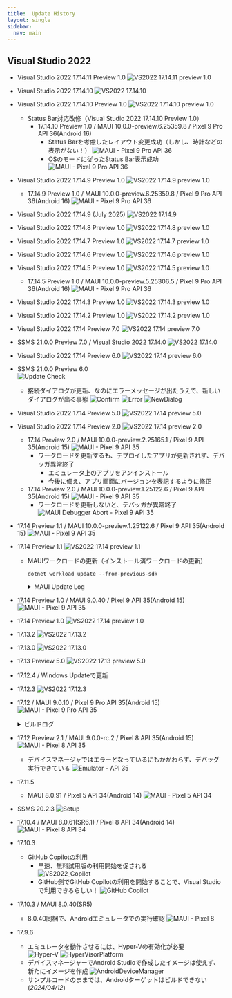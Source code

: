 ```yaml
---
title:  Update History
layout: single
sidebar:
  nav: main
---
```

##  Visual Studio 2022
  - Visual Studio 2022 17.14.11 Preview 1.0
    ![VS2022 17.14.11 preview 1.0](/images/VisualStudio/20250807_Update_VS2022_17.14.11_Preview1.0.png)
  - Visual Studio 2022 17.14.10
    ![VS2022 17.14.10](/images/VisualStudio/20250802_Update_VS2022_17.14.10.png)
  - Visual Studio 2022 17.14.10 Preview 1.0
    ![VS2022 17.14.10 preview 1.0](/images/VisualStudio/20250802_Update_VS2022_17.14.10_Preview1.0.png)
    - Status Bar対応改修（Visual Studio 2022 17.14.10 Preview 1.0）
      - 17.14.10 Preview 1.0 / MAUI 10.0.0-preview.6.25359.8 / Pixel 9 Pro API 36(Android 16)
        - Status Barを考慮したレイアウト変更成功（しかし、時計などの表示がない！）
          ![MAUI - Pixel 9 Pro API 36](/images/VisualStudio/20250802_VS2022_17.14.10_Preview1.0_MAUI10.0.0preview6_Android16.png)
        - OSのモードに従ったStatus Bar表示成功
          ![MAUI - Pixel 9 Pro API 36](/images/VisualStudio/20250802_VS2022_17.14.10_Preview1.0_MAUI10.0.0preview6_Android16_2.png)
  - Visual Studio 2022 17.14.9 Preview 1.0
    ![VS2022 17.14.9 preview 1.0](/images/VisualStudio/20250727_Update_VS2022_17.14.9_Preview1.0.png)
    - 17.14.9 Preview 1.0 / MAUI 10.0.0-preview.6.25359.8 / Pixel 9 Pro API 36(Android 16)
      ![MAUI - Pixel 9 Pro API 36](/images/VisualStudio/20250727_VS2022_17.14.9_Preview1.0_MAUI10.0.0preview6_Android16.png)
  - Visual Studio 2022 17.14.9 (July 2025)
    ![VS2022 17.14.9](/images/VisualStudio/20250716_Update_VS2022_17.14.9.png)
  - Visual Studio 2022 17.14.8 Preview 1.0
    ![VS2022 17.14.8 preview 1.0](/images/VisualStudio/20250712_Update_VS2022_17.14.8_Preview1.0.png)
  - Visual Studio 2022 17.14.7 Preview 1.0
    ![VS2022 17.14.7 preview 1.0](/images/VisualStudio/20250624_Update_VS2022_17.14.7_Preview1.0.png)
  - Visual Studio 2022 17.14.6 Preview 1.0
    ![VS2022 17.14.6 preview 1.0](/images/VisualStudio/20250621_Update_VS2022_17.14.6_Preview1.0.png)
  - Visual Studio 2022 17.14.5 Preview 1.0
    ![VS2022 17.14.5 preview 1.0](/images/VisualStudio/20250611_Update_VS2022_17.14.5_Preview1.0.png)
    - 17.14.5 Preview 1.0 / MAUI 10.0.0-preview.5.25306.5 / Pixel 9 Pro API 36(Android 16)
      ![MAUI - Pixel 9 Pro API 36](/images/VisualStudio/20250612_VS2022_17.14.5_Preview1.0_MAUI10.0.0preview5_Android16.png)
  - Visual Studio 2022 17.14.3 Preview 1.0
    ![VS2022 17.14.3 preview 1.0](/images/VisualStudio/20250529_Update_VS2022_17.14.3_Preview1.0.png)
  - Visual Studio 2022 17.14.2 Preview 1.0
    ![VS2022 17.14.2 preview 1.0](/images/VisualStudio/20250525_Update_VS2022_17.14.2_Preview1.0.png)
  - Visual Studio 2022 17.14 Preview 7.0
    ![VS2022 17.14 preview 7.0](/images/VisualStudio/20250517_Update_VS2022_17.14_Preview7.0.png)
  - SSMS 21.0.0 Preview 7.0 / Visual Studio 2022 17.14.0
    ![VS2022 17.14.0](/images/VisualStudio/20250514_Update_VS2022_17.14_SSMS21.0.0_Preview7.0.png)
  - Visual Studio 2022 17.14 Preview 6.0
    ![VS2022 17.14 preview 6.0](/images/VisualStudio/20250510_Update_VS2022_17.14_Preview6.0.png)
  - SSMS 21.0.0 Preview 6.0 <BR />
    ![Update Check](/images/Database/20250423_SSMS21.0.0_Preview6.0.png)
    - 接続ダイアログが更新、なのにエラーメッセージが出たうえで、新しいダイアログが出る事態
      ![Confirm](/images/Database/20250427_SSMS21.0.0_Preview6.0_Confirm.png)
      ![Error](/images/Database/20250427_SSMS21.0.0_Preview6.0_Error.png)
      ![NewDialog](/images/Database/20250427_SSMS21.0.0_Preview6.0_New_ConnectionDialog.png)
  - Visual Studio 2022 17.14 Preview 5.0
    ![VS2022 17.14 preview 5.0](/images/VisualStudio/20250501_Update_VS2022_17.14_Preview5.0.png)
  - Visual Studio 2022 17.14 Preview 2.0
    ![VS2022 17.14 preview 2.0](/images/VisualStudio/20250313_Update_VS2022_17.14_Preview2.0.png)
    - 17.14 Preview 2.0 / MAUI 10.0.0-preview.2.25165.1 / Pixel 9 API 35(Android 15)
      ![MAUI - Pixel 9 API 35](/images/VisualStudio/20250324_VS2022_17.14_Preview2.0_MAUI10.0.0preview2_Android15.png)
      - ワークロードを更新するも、デプロイしたアプリが更新されず、デバッガ異常終了
        - エミュレータ上のアプリをアンインストール
        - 今後に備え、アプリ画面にバージョンを表記するように修正
    - 17.14 Preview 2.0 / MAUI 10.0.0-preview.1.25122.6 / Pixel 9 API 35(Android 15)
      ![MAUI - Pixel 9 API 35](/images/VisualStudio/20250313_VS2022_17.14_Preview2.0_MAUI10.0.0preview1_Android15.png)
      - ワークロードを更新しないと、デバッガが異常終了
        ![MAUI Debugger Abort - Pixel 9 API 35](/images/VisualStudio/20250313_VS2022_17.14_Preview2.0_MAUI10.0.0preview1_Android15_NG.png)
  - 17.14 Preview 1.1 / MAUI 10.0.0-preview.1.25122.6 / Pixel 9 API 35(Android 15)
    ![MAUI - Pixel 9 API 35](/images/VisualStudio/20250227_VS2022_17.14_Preview1.1_MAUI10.0.0preview1_Android15.png)
  - 17.14 Preview 1.1
    ![VS2022 17.14 preview 1.1](/images/VisualStudio/20250227_Update_VS2022_17.14_Preview1.1.png)
    - MAUIワークロードの更新（インストール済ワークロードの更新）
      ```
      dotnet workload update --from-previous-sdk
      ```
      <details>
      <summary>
      MAUI Update Log
      </summary>

      ```

      .NET 10.0 へようこそ!
      ---------------------
      SDK バージョン: 10.0.100-preview.1.25120.13

      テレメトリ
      ---------
      .NET ツールは、エクスペリエンスの向上のために利用状況データを収集します。データは Microsoft によって収集され、コミュニティと共有されます。テレメトリをオプトアウトするには、好みのシェルを使用して、DOTNET_CLI_TELEMETRY_OPTOUT 環境変数を '1' または 'true' に設定できます。

      .NET CLI ツールのテレメトリの詳細をご覧ください: https://aka.ms/dotnet-cli-telemetry

      ----------------
      ASP.NET Core HTTPS 開発証明書をインストールしました。
      証明書を信頼するには、'dotnet dev-certs https --trust' を実行します
      HTTPS の詳細情報: https://aka.ms/dotnet-https

      ----------------
      最初のアプリを作成するには、https://aka.ms/dotnet-hello-world を参照してください
      最新情報については、https://aka.ms/dotnet-whats-new を参照してください
      ドキュメントを探すには、https://aka.ms/dotnet-docs を参照してください
      GitHub で問題の報告とソースの検索を行うには、https://github.com/dotnet/core を参照してください
      'dotnet --help' を使用して使用可能なコマンドを確認するか、https://aka.ms/dotnet-cli にアクセスしてください
      --------------------------------------------------------------------------------------

      広告マニフェスト microsoft.net.workload.emscripten.net7 を更新しました。
      広告マニフェスト microsoft.net.sdk.maui を更新しました。
      広告マニフェスト microsoft.net.workload.emscripten.net6 を更新しました。
      広告マニフェスト microsoft.net.sdk.android を更新しました。
      広告マニフェスト microsoft.net.workload.emscripten.current を更新しました。
      広告マニフェスト microsoft.net.workload.mono.toolchain.current を更新しました。
      広告マニフェスト microsoft.net.workload.emscripten.net9 を更新しました。
      広告マニフェスト microsoft.net.sdk.macos を更新しました。
      広告マニフェスト microsoft.net.workload.mono.toolchain.net7 を更新しました。
      広告マニフェスト microsoft.net.sdk.maccatalyst を更新しました。
      広告マニフェスト microsoft.net.workload.mono.toolchain.net9 を更新しました。
      広告マニフェスト microsoft.net.workload.mono.toolchain.net6 を更新しました。
      広告マニフェスト microsoft.net.sdk.ios を更新しました。
      広告マニフェスト microsoft.net.sdk.tvos を更新しました。
      広告マニフェスト microsoft.net.workload.emscripten.net8 を更新しました。
      広告マニフェスト microsoft.net.sdk.aspire を更新しました。
      広告マニフェスト microsoft.net.workload.mono.toolchain.net8 を更新しました。
      Downloading microsoft.net.sdk.android.manifest-10.0.100-preview.1.msi.x64 (35.99.0-preview.1.140)
      microsoft.net.sdk.android.manifest-10.0.100-preview.1.msi.x64 をインストールしています ..... Done
      Downloading microsoft.net.sdk.ios.manifest-10.0.100-preview.1.msi.x64 (18.2.10322-net10-p1)
      microsoft.net.sdk.ios.manifest-10.0.100-preview.1.msi.x64 をインストールしています .... Done
      Downloading microsoft.net.sdk.maccatalyst.manifest-10.0.100-preview.1.msi.x64 (18.2.10322-net10-p1)
      microsoft.net.sdk.maccatalyst.manifest-10.0.100-preview.1.msi.x64 をインストールしています ..... Done
      Downloading microsoft.net.sdk.macos.manifest-10.0.100-preview.1.msi.x64 (15.2.10322-net10-p1)
      microsoft.net.sdk.macos.manifest-10.0.100-preview.1.msi.x64 をインストールしています ..... Done
      Downloading microsoft.net.sdk.maui.manifest-10.0.100-preview.1.msi.x64 (10.0.0-preview.1.25122.6)
      microsoft.net.sdk.maui.manifest-10.0.100-preview.1.msi.x64 をインストールしています ..... Done
      Downloading microsoft.net.sdk.tvos.manifest-10.0.100-preview.1.msi.x64 (18.2.10322-net10-p1)
      microsoft.net.sdk.tvos.manifest-10.0.100-preview.1.msi.x64 をインストールしています ..... Done
      Downloading Microsoft.Android.Sdk.Windows.Msi.x64 (35.99.0-preview.1.140)
      Microsoft.Android.Sdk.Windows.Msi.x64 をインストールしています ................ Done
      Downloading Microsoft.Android.Ref.35.Msi.x64 (35.99.0-preview.1.140)
      Microsoft.Android.Ref.35.Msi.x64 をインストールしています ...... Done
      Downloading Microsoft.Android.Runtime.Mono.35.android-arm.Msi.x64 (35.99.0-preview.1.140)
      Microsoft.Android.Runtime.Mono.35.android-arm.Msi.x64 をインストールしています ....... Done
      Downloading Microsoft.Android.Runtime.Mono.35.android-arm64.Msi.x64 (35.99.0-preview.1.140)
      Microsoft.Android.Runtime.Mono.35.android-arm64.Msi.x64 をインストールしています ....... Done
      Downloading Microsoft.Android.Runtime.Mono.35.android-x86.Msi.x64 (35.99.0-preview.1.140)
      Microsoft.Android.Runtime.Mono.35.android-x86.Msi.x64 をインストールしています ....... Done
      Downloading Microsoft.Android.Runtime.Mono.35.android-x64.Msi.x64 (35.99.0-preview.1.140)
      Microsoft.Android.Runtime.Mono.35.android-x64.Msi.x64 をインストールしています ...... Done
      Downloading Microsoft.Android.Templates.Msi.x64 (35.99.0-preview.1.140)
      Microsoft.Android.Templates.Msi.x64 をインストールしています ..... Done
      Downloading Microsoft.NETCore.App.Runtime.Mono.android-arm.Msi.x64 (9.0.0)
      Microsoft.NETCore.App.Runtime.Mono.android-arm.Msi.x64 をインストールしています ........ Done
      Downloading Microsoft.NETCore.App.Runtime.Mono.android-arm64.Msi.x64 (9.0.0)
      Microsoft.NETCore.App.Runtime.Mono.android-arm64.Msi.x64 をインストールしています ......... Done
      Downloading Microsoft.NETCore.App.Runtime.Mono.android-x64.Msi.x64 (9.0.0)
      Microsoft.NETCore.App.Runtime.Mono.android-x64.Msi.x64 をインストールしています ........ Done
      Downloading Microsoft.NETCore.App.Runtime.Mono.android-x86.Msi.x64 (9.0.0)
      Microsoft.NETCore.App.Runtime.Mono.android-x86.Msi.x64 をインストールしています ........ Done
      Downloading Microsoft.NET.Runtime.MonoAOTCompiler.Task.Msi.x64 (9.0.0)
      Microsoft.NET.Runtime.MonoAOTCompiler.Task.Msi.x64 をインストールしています ..... Done
      Downloading Microsoft.NET.Runtime.MonoTargets.Sdk.Msi.x64 (9.0.0)
      Microsoft.NET.Runtime.MonoTargets.Sdk.Msi.x64 をインストールしています ..... Done
      Downloading Microsoft.NETCore.App.Runtime.AOT.win-x64.Cross.android-x86.Msi.x64 (9.0.0)
      Microsoft.NETCore.App.Runtime.AOT.win-x64.Cross.android-x86.Msi.x64 をインストールしています ........ Done
      Downloading Microsoft.NETCore.App.Runtime.AOT.win-x64.Cross.android-x64.Msi.x64 (9.0.0)
      Microsoft.NETCore.App.Runtime.AOT.win-x64.Cross.android-x64.Msi.x64 をインストールしています ....... Done
      Downloading Microsoft.NETCore.App.Runtime.AOT.win-x64.Cross.android-arm.Msi.x64 (9.0.0)
      Microsoft.NETCore.App.Runtime.AOT.win-x64.Cross.android-arm.Msi.x64 をインストールしています ....... Done
      Downloading Microsoft.NETCore.App.Runtime.AOT.win-x64.Cross.android-arm64.Msi.x64 (9.0.0)
      Microsoft.NETCore.App.Runtime.AOT.win-x64.Cross.android-arm64.Msi.x64 をインストールしています ....... Done
      Downloading Microsoft.NETCore.App.Runtime.Mono.android-arm.Msi.x64 (10.0.0-preview.1.25080.5)
      Microsoft.NETCore.App.Runtime.Mono.android-arm.Msi.x64 をインストールしています ......... Done
      Downloading Microsoft.NETCore.App.Runtime.Mono.android-arm64.Msi.x64 (10.0.0-preview.1.25080.5)
      Microsoft.NETCore.App.Runtime.Mono.android-arm64.Msi.x64 をインストールしています ......... Done
      Downloading Microsoft.NETCore.App.Runtime.Mono.android-x64.Msi.x64 (10.0.0-preview.1.25080.5)
      Microsoft.NETCore.App.Runtime.Mono.android-x64.Msi.x64 をインストールしています ......... Done
      Downloading Microsoft.NETCore.App.Runtime.Mono.android-x86.Msi.x64 (10.0.0-preview.1.25080.5)
      Microsoft.NETCore.App.Runtime.Mono.android-x86.Msi.x64 をインストールしています ........ Done
      Downloading Microsoft.NET.Runtime.MonoAOTCompiler.Task.Msi.x64 (10.0.0-preview.1.25080.5)
      Microsoft.NET.Runtime.MonoAOTCompiler.Task.Msi.x64 をインストールしています ..... Done
      Downloading Microsoft.NET.Runtime.MonoTargets.Sdk.Msi.x64 (10.0.0-preview.1.25080.5)
      Microsoft.NET.Runtime.MonoTargets.Sdk.Msi.x64 をインストールしています ..... Done
      Downloading Microsoft.NETCore.App.Runtime.AOT.win-x64.Cross.android-x86.Msi.x64 (10.0.0-preview.1.25080.5)
      Microsoft.NETCore.App.Runtime.AOT.win-x64.Cross.android-x86.Msi.x64 をインストールしています ....... Done
      Downloading Microsoft.NETCore.App.Runtime.AOT.win-x64.Cross.android-x64.Msi.x64 (10.0.0-preview.1.25080.5)
      Microsoft.NETCore.App.Runtime.AOT.win-x64.Cross.android-x64.Msi.x64 をインストールしています ....... Done
      Downloading Microsoft.NETCore.App.Runtime.AOT.win-x64.Cross.android-arm.Msi.x64 (10.0.0-preview.1.25080.5)
      Microsoft.NETCore.App.Runtime.AOT.win-x64.Cross.android-arm.Msi.x64 をインストールしています ....... Done
      Downloading Microsoft.NETCore.App.Runtime.AOT.win-x64.Cross.android-arm64.Msi.x64 (10.0.0-preview.1.25080.5)
      Microsoft.NETCore.App.Runtime.AOT.win-x64.Cross.android-arm64.Msi.x64 をインストールしています ....... Done
      Downloading Microsoft.iOS.Sdk.net10.0_18.2.Msi.x64 (18.2.10322-net10-p1)
      Microsoft.iOS.Sdk.net10.0_18.2.Msi.x64 をインストールしています ......... Done
      Downloading Microsoft.iOS.Sdk.net8.0_18.0.Msi.x64 (18.0.8314)
      Microsoft.iOS.Sdk.net8.0_18.0.Msi.x64 をインストールしています ........ Done
      Downloading Microsoft.iOS.Windows.Sdk.net10.0_18.2.Msi.x64 (18.2.10322-net10-p1)
      Microsoft.iOS.Windows.Sdk.net10.0_18.2.Msi.x64 をインストールしています ........ Done
      Downloading Microsoft.iOS.Windows.Sdk.net8.0_18.0.Msi.x64 (18.0.8314)
      Microsoft.iOS.Windows.Sdk.net8.0_18.0.Msi.x64 をインストールしています ......... Done
      Downloading Microsoft.iOS.Ref.net10.0_18.2.Msi.x64 (18.2.10322-net10-p1)
      Microsoft.iOS.Ref.net10.0_18.2.Msi.x64 をインストールしています ..... Done
      Downloading Microsoft.iOS.Runtime.ios-arm64.net10.0_18.2.Msi.x64 (18.2.10322-net10-p1)
      Microsoft.iOS.Runtime.ios-arm64.net10.0_18.2.Msi.x64 をインストールしています ....... Done
      Downloading Microsoft.iOS.Runtime.iossimulator-x64.net10.0_18.2.Msi.x64 (18.2.10322-net10-p1)
      Microsoft.iOS.Runtime.iossimulator-x64.net10.0_18.2.Msi.x64 をインストールしています ....... Done
      Downloading Microsoft.iOS.Runtime.iossimulator-arm64.net10.0_18.2.Msi.x64 (18.2.10322-net10-p1)
      Microsoft.iOS.Runtime.iossimulator-arm64.net10.0_18.2.Msi.x64 をインストールしています ....... Done
      Downloading Microsoft.iOS.Templates.Msi.x64 (18.2.10322-net10-p1)
      Microsoft.iOS.Templates.Msi.x64 をインストールしています ..... Done
      Downloading Microsoft.NETCore.App.Runtime.Mono.ios-arm64.Msi.x64 (10.0.0-preview.1.25080.5)
      Microsoft.NETCore.App.Runtime.Mono.ios-arm64.Msi.x64 をインストールしています ......... Done
      Downloading Microsoft.NETCore.App.Runtime.Mono.iossimulator-arm64.Msi.x64 (10.0.0-preview.1.25080.5)
      Microsoft.NETCore.App.Runtime.Mono.iossimulator-arm64.Msi.x64 をインストールしています ......... Done
      Downloading Microsoft.NETCore.App.Runtime.Mono.iossimulator-x64.Msi.x64 (10.0.0-preview.1.25080.5)
      Microsoft.NETCore.App.Runtime.Mono.iossimulator-x64.Msi.x64 をインストールしています ......... Done
      Downloading Microsoft.NETCore.App.Runtime.Mono.ios-arm64.Msi.x64 (8.0.8)
      Microsoft.NETCore.App.Runtime.Mono.ios-arm64.Msi.x64 をインストールしています .......... Done
      Downloading Microsoft.NETCore.App.Runtime.Mono.iossimulator-arm64.Msi.x64 (8.0.8)
      Microsoft.NETCore.App.Runtime.Mono.iossimulator-arm64.Msi.x64 をインストールしています ........... Done
      Downloading Microsoft.NETCore.App.Runtime.Mono.iossimulator-x64.Msi.x64 (8.0.8)
      Microsoft.NETCore.App.Runtime.Mono.iossimulator-x64.Msi.x64 をインストールしています ......... Done
      Downloading Microsoft.NET.Runtime.MonoAOTCompiler.Task.Msi.x64 (8.0.8)
      Microsoft.NET.Runtime.MonoAOTCompiler.Task.Msi.x64 をインストールしています ..... Done
      Downloading Microsoft.NET.Runtime.MonoTargets.Sdk.Msi.x64 (8.0.8)
      Microsoft.NET.Runtime.MonoTargets.Sdk.Msi.x64 をインストールしています ..... Done
      Downloading Microsoft.MacCatalyst.Sdk.net10.0_18.2.Msi.x64 (18.2.10322-net10-p1)
      Microsoft.MacCatalyst.Sdk.net10.0_18.2.Msi.x64 をインストールしています ...... Done
      Downloading Microsoft.MacCatalyst.Sdk.net8.0_18.0.Msi.x64 (18.0.8314)
      Microsoft.MacCatalyst.Sdk.net8.0_18.0.Msi.x64 をインストールしています ...... Done
      Downloading Microsoft.MacCatalyst.Ref.net10.0_18.2.Msi.x64 (18.2.10322-net10-p1)
      Microsoft.MacCatalyst.Ref.net10.0_18.2.Msi.x64 をインストールしています ..... Done
      Downloading Microsoft.MacCatalyst.Runtime.maccatalyst-x64.net10.0_18.2.Msi.x64 (18.2.10322-net10-p1)
      Microsoft.MacCatalyst.Runtime.maccatalyst-x64.net10.0_18.2.Msi.x64 をインストールしています ...... Done
      Downloading Microsoft.MacCatalyst.Runtime.maccatalyst-arm64.net10.0_18.2.Msi.x64 (18.2.10322-net10-p1)
      Microsoft.MacCatalyst.Runtime.maccatalyst-arm64.net10.0_18.2.Msi.x64 をインストールしています ....... Done
      Downloading Microsoft.MacCatalyst.Templates.Msi.x64 (18.2.10322-net10-p1)
      Microsoft.MacCatalyst.Templates.Msi.x64 をインストールしています .... Done
      Downloading Microsoft.NETCore.App.Runtime.Mono.maccatalyst-arm64.Msi.x64 (10.0.0-preview.1.25080.5)
      Microsoft.NETCore.App.Runtime.Mono.maccatalyst-arm64.Msi.x64 をインストールしています ......... Done
      Downloading Microsoft.NETCore.App.Runtime.Mono.maccatalyst-x64.Msi.x64 (10.0.0-preview.1.25080.5)
      Microsoft.NETCore.App.Runtime.Mono.maccatalyst-x64.Msi.x64 をインストールしています ......... Done
      Downloading Microsoft.NETCore.App.Runtime.Mono.maccatalyst-arm64.Msi.x64 (8.0.8)
      Microsoft.NETCore.App.Runtime.Mono.maccatalyst-arm64.Msi.x64 をインストールしています ......... Done
      Downloading Microsoft.NETCore.App.Runtime.Mono.maccatalyst-x64.Msi.x64 (8.0.8)
      Microsoft.NETCore.App.Runtime.Mono.maccatalyst-x64.Msi.x64 をインストールしています .......... Done
      Downloading Microsoft.Maui.Graphics.Win2D.WinUI.Desktop.Msi.x64 (10.0.0-preview.1.25122.6)
      Microsoft.Maui.Graphics.Win2D.WinUI.Desktop.Msi.x64 をインストールしています ..... Done
      Downloading Microsoft.AspNetCore.Components.WebView.Maui.Msi.x64 (10.0.0-preview.1.25122.6)
      Microsoft.AspNetCore.Components.WebView.Maui.Msi.x64 をインストールしています ..... Done
      Downloading Microsoft.Maui.Sdk.Msi.x64 (10.0.0-preview.1.25122.6)
      Microsoft.Maui.Sdk.Msi.x64 をインストールしています ..... Done
      Downloading Microsoft.Maui.Sdk.Msi.x64 (9.0.0)
      Microsoft.Maui.Sdk.Msi.x64 をインストールしています ..... Done
      Downloading Microsoft.Maui.Graphics.Msi.x64 (10.0.0-preview.1.25122.6)
      Microsoft.Maui.Graphics.Msi.x64 をインストールしています ..... Done
      Downloading Microsoft.Maui.Resizetizer.Msi.x64 (10.0.0-preview.1.25122.6)
      Microsoft.Maui.Resizetizer.Msi.x64 をインストールしています ...... Done
      Downloading Microsoft.Maui.Templates.net10.Msi.x64 (10.0.0-preview.1.25122.6)
      Microsoft.Maui.Templates.net10.Msi.x64 をインストールしています ..... Done
      Downloading Microsoft.Maui.Templates.net9.Msi.x64 (9.0.0)
      Microsoft.Maui.Templates.net9.Msi.x64 をインストールしています ..... Done
      Downloading Microsoft.Maui.Core.Msi.x64 (10.0.0-preview.1.25122.6)
      Microsoft.Maui.Core.Msi.x64 をインストールしています ..... Done
      Downloading Microsoft.Maui.Controls.Msi.x64 (10.0.0-preview.1.25122.6)
      Microsoft.Maui.Controls.Msi.x64 をインストールしています ..... Done
      Downloading Microsoft.Maui.Controls.Build.Tasks.Msi.x64 (10.0.0-preview.1.25122.6)
      Microsoft.Maui.Controls.Build.Tasks.Msi.x64 をインストールしています ..... Done
      Downloading Microsoft.Maui.Controls.Core.Msi.x64 (10.0.0-preview.1.25122.6)
      Microsoft.Maui.Controls.Core.Msi.x64 をインストールしています ..... Done
      Downloading Microsoft.Maui.Controls.Xaml.Msi.x64 (10.0.0-preview.1.25122.6)
      Microsoft.Maui.Controls.Xaml.Msi.x64 をインストールしています ..... Done
      Downloading Microsoft.Maui.Controls.Compatibility.Msi.x64 (10.0.0-preview.1.25122.6)
      Microsoft.Maui.Controls.Compatibility.Msi.x64 をインストールしています ..... Done
      Downloading Microsoft.Maui.Essentials.Msi.x64 (10.0.0-preview.1.25122.6)
      Microsoft.Maui.Essentials.Msi.x64 をインストールしています ..... Done
      Microsoft.NET.Sdk.iOS.Manifest-9.0.100.Msi.x64 を削除しています ..... Done
      Microsoft.NET.Sdk.MacCatalyst.Manifest-9.0.100.Msi.x64 を削除しています ..... Done
      Microsoft.NET.Sdk.macOS.Manifest-9.0.100.Msi.x64 を削除しています ..... Done
      Microsoft.NET.Sdk.tvOS.Manifest-9.0.100.Msi.x64 を削除しています ..... Done
      Microsoft.Android.Ref.35.Msi.x64 を削除しています ..... Done
      Microsoft.Android.Ref.35.Msi.x64 を削除しています ..... Done
      Microsoft.Android.Runtime.35.android-arm.Msi.x64 を削除しています ..... Done
      Microsoft.Android.Runtime.35.android-arm64.Msi.x64 を削除しています ..... Done
      Microsoft.Android.Runtime.35.android-x64.Msi.x64 を削除しています ..... Done
      Microsoft.Android.Runtime.35.android-x86.Msi.x64 を削除しています ..... Done
      Microsoft.Android.Runtime.Mono.35.android-arm.Msi.x64 を削除しています ..... Done
      Microsoft.Android.Runtime.Mono.35.android-arm64.Msi.x64 を削除しています ..... Done
      Microsoft.Android.Runtime.Mono.35.android-x64.Msi.x64 を削除しています ..... Done
      Microsoft.Android.Runtime.Mono.35.android-x86.Msi.x64 を削除しています ..... Done
      Microsoft.Android.Sdk.Windows.Msi.x64 を削除しています ......... Done
      Microsoft.Android.Sdk.Windows.Msi.x64 を削除しています .......... Done
      Microsoft.Android.Sdk.Windows.Msi.x64 を削除しています ........ Done
      Microsoft.Android.Templates.Msi.x64 を削除しています ..... Done
      Microsoft.Android.Templates.Msi.x64 を削除しています ..... Done
      Microsoft.AspNetCore.Components.WebView.Maui.Msi.x64 を削除しています ..... Done
      Microsoft.iOS.Ref.net10.0_18.2.Msi.x64 を削除しています ..... Done
      Microsoft.iOS.Ref.net9.0_18.2.Msi.x64 を削除しています ..... Done
      Microsoft.iOS.Runtime.ios-arm64.net10.0_18.2.Msi.x64 を削除しています ..... Done
      Microsoft.iOS.Runtime.ios-arm64.net9.0_18.2.Msi.x64 を削除しています ..... Done
      Microsoft.iOS.Runtime.iossimulator-arm64.net10.0_18.2.Msi.x64 を削除しています ..... Done
      Microsoft.iOS.Runtime.iossimulator-arm64.net9.0_18.2.Msi.x64 を削除しています ..... Done
      Microsoft.iOS.Runtime.iossimulator-x64.net10.0_18.2.Msi.x64 を削除しています ..... Done
      Microsoft.iOS.Runtime.iossimulator-x64.net9.0_18.2.Msi.x64 を削除しています ..... Done
      Microsoft.iOS.Sdk.net10.0_18.2.Msi.x64 を削除しています ....... Done
      Microsoft.iOS.Sdk.net8.0_18.0.Msi.x64 を削除しています ....... Done
      Microsoft.iOS.Sdk.net9.0_18.2.Msi.x64 を削除しています ........ Done
      Microsoft.iOS.Templates.Msi.x64 を削除しています ..... Done
      Microsoft.iOS.Templates.Msi.x64 を削除しています ..... Done
      Microsoft.iOS.Windows.Sdk.net10.0_18.2.Msi.x64 を削除しています ...... Done
      Microsoft.iOS.Windows.Sdk.net8.0_18.0.Msi.x64 を削除しています ....... Done
      Microsoft.iOS.Windows.Sdk.net9.0_18.2.Msi.x64 を削除しています ....... Done
      Microsoft.MacCatalyst.Ref.net10.0_18.2.Msi.x64 を削除しています ..... Done
      Microsoft.MacCatalyst.Ref.net9.0_18.2.Msi.x64 を削除しています ..... Done
      Microsoft.MacCatalyst.Runtime.maccatalyst-arm64.net10.0_18.2.Msi.x64 を削除しています ..... Done
      Microsoft.MacCatalyst.Runtime.maccatalyst-arm64.net9.0_18.2.Msi.x64 を削除しています ..... Done
      Microsoft.MacCatalyst.Runtime.maccatalyst-x64.net10.0_18.2.Msi.x64 を削除しています ..... Done
      Microsoft.MacCatalyst.Runtime.maccatalyst-x64.net9.0_18.2.Msi.x64 を削除しています ..... Done
      Microsoft.MacCatalyst.Sdk.net10.0_18.2.Msi.x64 を削除しています ...... Done
      Microsoft.MacCatalyst.Sdk.net8.0_18.0.Msi.x64 を削除しています ..... Done
      Microsoft.MacCatalyst.Sdk.net9.0_18.2.Msi.x64 を削除しています ....... Done
      Microsoft.MacCatalyst.Templates.Msi.x64 を削除しています .... Done
      Microsoft.MacCatalyst.Templates.Msi.x64 を削除しています ..... Done
      Microsoft.Maui.Controls.Msi.x64 を削除しています .... Done
      Microsoft.Maui.Controls.Build.Tasks.Msi.x64 を削除しています ..... Done
      Microsoft.Maui.Controls.Compatibility.Msi.x64 を削除しています ..... Done
      Microsoft.Maui.Controls.Core.Msi.x64 を削除しています .... Done
      Microsoft.Maui.Controls.Xaml.Msi.x64 を削除しています .... Done
      Microsoft.Maui.Core.Msi.x64 を削除しています .... Done
      Microsoft.Maui.Essentials.Msi.x64 を削除しています .... Done
      Microsoft.Maui.Graphics.Msi.x64 を削除しています ..... Done
      Microsoft.Maui.Graphics.Win2D.WinUI.Desktop.Msi.x64 を削除しています .... Done
      Microsoft.Maui.Resizetizer.Msi.x64 を削除しています ..... Done
      Microsoft.Maui.Sdk.Msi.x64 を削除しています ..... Done
      Microsoft.Maui.Sdk.Msi.x64 を削除しています ..... Done
      Microsoft.Maui.Templates.net10.Msi.x64 を削除しています ..... Done
      Microsoft.Maui.Templates.net9.Msi.x64 を削除しています .... Done
      Microsoft.NET.Runtime.MonoAOTCompiler.Task.Msi.x64 を削除しています ..... Done
      Microsoft.NET.Runtime.MonoAOTCompiler.Task.Msi.x64 を削除しています ..... Done
      Microsoft.NET.Runtime.MonoAOTCompiler.Task.Msi.x64 を削除しています ..... Done
      Microsoft.NET.Runtime.MonoAOTCompiler.Task.Msi.x64 を削除しています ..... Done
      Microsoft.NET.Runtime.MonoAOTCompiler.Task.Msi.x64 を削除しています ..... Done
      Microsoft.NET.Runtime.MonoTargets.Sdk.Msi.x64 を削除しています ..... Done
      Microsoft.NET.Runtime.MonoTargets.Sdk.Msi.x64 を削除しています ..... Done
      Microsoft.NET.Runtime.MonoTargets.Sdk.Msi.x64 を削除しています ..... Done
      Microsoft.NET.Runtime.MonoTargets.Sdk.Msi.x64 を削除しています ..... Done
      Microsoft.NET.Runtime.MonoTargets.Sdk.Msi.x64 を削除しています ..... Done
      Microsoft.NETCore.App.Runtime.AOT.win-x64.Cross.android-arm.Msi.x64 を削除しています ..... Done
      Microsoft.NETCore.App.Runtime.AOT.win-x64.Cross.android-arm.Msi.x64 を削除しています ..... Done
      Microsoft.NETCore.App.Runtime.AOT.win-x64.Cross.android-arm.Msi.x64 を削除しています ..... Done
      Microsoft.NETCore.App.Runtime.AOT.win-x64.Cross.android-arm.Msi.x64 を削除しています ..... Done
      Microsoft.NETCore.App.Runtime.AOT.win-x64.Cross.android-arm64.Msi.x64 を削除しています ..... Done
      Microsoft.NETCore.App.Runtime.AOT.win-x64.Cross.android-arm64.Msi.x64 を削除しています ..... Done
      Microsoft.NETCore.App.Runtime.AOT.win-x64.Cross.android-arm64.Msi.x64 を削除しています ..... Done
      Microsoft.NETCore.App.Runtime.AOT.win-x64.Cross.android-arm64.Msi.x64 を削除しています ..... Done
      Microsoft.NETCore.App.Runtime.AOT.win-x64.Cross.android-x64.Msi.x64 を削除しています .... Done
      Microsoft.NETCore.App.Runtime.AOT.win-x64.Cross.android-x64.Msi.x64 を削除しています ..... Done
      Microsoft.NETCore.App.Runtime.AOT.win-x64.Cross.android-x64.Msi.x64 を削除しています ..... Done
      Microsoft.NETCore.App.Runtime.AOT.win-x64.Cross.android-x64.Msi.x64 を削除しています ..... Done
      Microsoft.NETCore.App.Runtime.AOT.win-x64.Cross.android-x86.Msi.x64 を削除しています .... Done
      Microsoft.NETCore.App.Runtime.AOT.win-x64.Cross.android-x86.Msi.x64 を削除しています ..... Done
      Microsoft.NETCore.App.Runtime.AOT.win-x64.Cross.android-x86.Msi.x64 を削除しています .... Done
      Microsoft.NETCore.App.Runtime.AOT.win-x64.Cross.android-x86.Msi.x64 を削除しています ..... Done
      Microsoft.NETCore.App.Runtime.Mono.android-arm.Msi.x64 を削除しています ......... Done
      Microsoft.NETCore.App.Runtime.Mono.android-arm.Msi.x64 を削除しています ......... Done
      Microsoft.NETCore.App.Runtime.Mono.android-arm.Msi.x64 を削除しています ........ Done
      Microsoft.NETCore.App.Runtime.Mono.android-arm.Msi.x64 を削除しています ........ Done
      Microsoft.NETCore.App.Runtime.Mono.android-arm64.Msi.x64 を削除しています ........ Done
      Microsoft.NETCore.App.Runtime.Mono.android-arm64.Msi.x64 を削除しています ........ Done
      Microsoft.NETCore.App.Runtime.Mono.android-arm64.Msi.x64 を削除しています ........ Done
      Microsoft.NETCore.App.Runtime.Mono.android-arm64.Msi.x64 を削除しています .......... Done
      Microsoft.NETCore.App.Runtime.Mono.android-x64.Msi.x64 を削除しています ........ Done
      Microsoft.NETCore.App.Runtime.Mono.android-x64.Msi.x64 を削除しています ......... Done
      Microsoft.NETCore.App.Runtime.Mono.android-x64.Msi.x64 を削除しています .......... Done
      Microsoft.NETCore.App.Runtime.Mono.android-x64.Msi.x64 を削除しています ......... Done
      Microsoft.NETCore.App.Runtime.Mono.android-x86.Msi.x64 を削除しています ........ Done
      Microsoft.NETCore.App.Runtime.Mono.android-x86.Msi.x64 を削除しています ........ Done
      Microsoft.NETCore.App.Runtime.Mono.android-x86.Msi.x64 を削除しています ........... Done
      Microsoft.NETCore.App.Runtime.Mono.android-x86.Msi.x64 を削除しています ........... Done
      Microsoft.NETCore.App.Runtime.Mono.ios-arm64.Msi.x64 を削除しています ......... Done
      Microsoft.NETCore.App.Runtime.Mono.ios-arm64.Msi.x64 を削除しています .......... Done
      Microsoft.NETCore.App.Runtime.Mono.ios-arm64.Msi.x64 を削除しています ......... Done
      Microsoft.NETCore.App.Runtime.Mono.ios-arm64.Msi.x64 を削除しています ........... Done
      Microsoft.NETCore.App.Runtime.Mono.iossimulator-arm64.Msi.x64 を削除しています .......... Done
      Microsoft.NETCore.App.Runtime.Mono.iossimulator-arm64.Msi.x64 を削除しています ......... Done
      Microsoft.NETCore.App.Runtime.Mono.iossimulator-arm64.Msi.x64 を削除しています .......... Done
      Microsoft.NETCore.App.Runtime.Mono.iossimulator-arm64.Msi.x64 を削除しています ......... Done
      Microsoft.NETCore.App.Runtime.Mono.iossimulator-x64.Msi.x64 を削除しています ........ Done
      Microsoft.NETCore.App.Runtime.Mono.iossimulator-x64.Msi.x64 を削除しています .......... Done
      Microsoft.NETCore.App.Runtime.Mono.iossimulator-x64.Msi.x64 を削除しています ........... Done
      Microsoft.NETCore.App.Runtime.Mono.iossimulator-x64.Msi.x64 を削除しています .......... Done
      Microsoft.NETCore.App.Runtime.Mono.maccatalyst-arm64.Msi.x64 を削除しています ......... Done
      Microsoft.NETCore.App.Runtime.Mono.maccatalyst-arm64.Msi.x64 を削除しています .......... Done
      Microsoft.NETCore.App.Runtime.Mono.maccatalyst-arm64.Msi.x64 を削除しています .......... Done
      Microsoft.NETCore.App.Runtime.Mono.maccatalyst-arm64.Msi.x64 を削除しています ......... Done
      Microsoft.NETCore.App.Runtime.Mono.maccatalyst-x64.Msi.x64 を削除しています ......... Done
      Microsoft.NETCore.App.Runtime.Mono.maccatalyst-x64.Msi.x64 を削除しています ........ Done
      Microsoft.NETCore.App.Runtime.Mono.maccatalyst-x64.Msi.x64 を削除しています ........ Done
      Microsoft.NETCore.App.Runtime.Mono.maccatalyst-x64.Msi.x64 を削除しています ........ Done

      ワークロード android ios maccatalyst maui-windows が正常に更新されました。
      ```

      </details>

  - 17.14 Preview 1.0 / MAUI 9.0.40 / Pixel 9 API 35(Android 15)
    ![MAUI - Pixel 9 API 35](/images/VisualStudio/20250212_VS2022_17.14_Preview1.0_MAUI9.0.40_Android15.png)
  - 17.14 Preview 1.0
    ![VS2022 17.14 preview 1.0](/images/VisualStudio/20250212_Update_VS2022_17.14_Preview1.0.png)
  - 17.13.2
    ![VS2022 17.13.2](/images/VisualStudio/20250302_Update_VS2022_17.13.2.png)
  - 17.13.0
    ![VS2022 17.13.0](/images/VisualStudio/20250212_Update_VS2022_17.13.0.png)
  - 17.13 Preview 5.0
    ![VS2022 17.13 preview 5.0](/images/VisualStudio/20250205_Update_VS2022_17.13_Preview5.0.png)
  - 17.12.4 / Windows Updateで更新
  - 17.12.3
    ![VS2022 17.12.3](/images/VisualStudio/20241206_Update_VS2022_17.12.3.png)
  - 17.12 / MAUI 9.0.10 / Pixel 9 Pro API 35(Android 15)
    ![MAUI - Pixel 9 Pro API 35](/images/VisualStudio/20241117_VS2022_17.12_MAUI9.0.10_Android15.png)
    <details>
    <summary>ビルドログ</summary>

    ```
    18:43 でビルドが開始されました...
    1>------ ビルド開始: プロジェクト: MauiApp9, 構成: Debug Any CPU ------
    1>ビルドの速度を上げるために、アナライザーをスキップしています。'ビルド' または '再ビルド' コマンドを実行してアナライザーを実行できます。
    1>Including assemblies for Hot Reload support
    1>MauiApp9 -> D:\Repository\Weekend_Programming\net\MAUI\MauiApp9\MauiApp9\bin\Debug\net9.0-android\MauiApp9.dll
    2>------ 配置開始: プロジェクト: MauiApp9, 構成: Debug Any CPU ------
    2>Pixel_9_Pro_API_35 に対する配置を開始しています...
    2>エミュレーターの準備ができるまで待機しています...
    2>Pixel_9_Pro_API_35 に配置しています...
    ビルドを開始しました。
    プロジェクト "MauiApp9.csproj" (Install ターゲット):
    指定された RuntimeIdentifier 'android-arm64' で利用できるアプリケーション ホストはありません。
    指定された RuntimeIdentifier 'android-x64' で利用できるアプリケーション ホストはありません。
    Found Java SDK version 17.0.12.
    Looking for Android NDK...
    Looking for Android SDK...
    Found Xamarin.Android 13.2.99.932
    MonoAndroid Tools: C:\Program Files\dotnet\packs\Microsoft.Android.Sdk.Windows\35.0.7\tools\
    Android Platform API level: 35
    TargetFrameworkVersion: v9.0
    Android NDK: 
    Android SDK: C:\Program Files (x86)\Android\android-sdk\
    Android SDK Build Tools: C:\Program Files (x86)\Android\android-sdk\build-tools\35.0.0\
    Java SDK: C:\Program Files (x86)\Android\openjdk\jdk-17.0.12\
    Application Java class: android.app.Application
    _OuterIntermediateOutputPath: 
    IntermediateOutputPath: obj\Debug
    et9.0-android\
    "obj\Debug
    et9.0-android\staticwebassets.references.upToDateCheck.txt" の 'WriteOnlyWhenDifferent' 属性は、'Overwrite="true"' の場合にのみ有効になります。
    すべての出力ファイルが入力ファイルに対して最新なので、ターゲット "_ProcessScopedCssFiles" を省略します。
    Accepted compressed asset 'D:\Repository\Weekend_Programming
    et\MAUI\MauiApp9\MauiApp9\obj\Debug
    et9.0-android\compressed\quqdvlarqf-e5tk7yf482.gz' for 'D:\Repository\Weekend_Programming
    et\MAUI\MauiApp9\MauiApp9\wwwroot\css\app.css'.
    Accepted compressed asset 'D:\Repository\Weekend_Programming
    et\MAUI\MauiApp9\MauiApp9\obj\Debug
    et9.0-android\compressed\7ezkn64cgu-6gzpyzhau4.gz' for 'D:\Repository\Weekend_Programming
    et\MAUI\MauiApp9\MauiApp9\wwwroot\css\bootstrap\bootstrap.min.css'.
    Accepted compressed asset 'D:\Repository\Weekend_Programming
    et\MAUI\MauiApp9\MauiApp9\obj\Debug
    et9.0-android\compressed\w1cn9yk6jz-8inm30yfxf.gz' for 'D:\Repository\Weekend_Programming
    et\MAUI\MauiApp9\MauiApp9\wwwroot\css\bootstrap\bootstrap.min.css.map'.
    Accepted compressed asset 'D:\Repository\Weekend_Programming
    et\MAUI\MauiApp9\MauiApp9\obj\Debug
    et9.0-android\compressed\09ivkjf474-knq8i9ludi.gz' for 'D:\Repository\Weekend_Programming
    et\MAUI\MauiApp9\MauiApp9\wwwroot\index.html'.
    Accepted compressed asset 'D:\Repository\Weekend_Programming
    et\MAUI\MauiApp9\MauiApp9\obj\Debug
    et9.0-android\compressed\at5bgn53p2-u4z5qnisnb.gz' for 'D:\Repository\Weekend_Programming
    et\MAUI\MauiApp9\MauiApp9\obj\Debug
    et9.0-android\scopedcss\bundle\MauiApp9.styles.css'.
    Accepted compressed asset 'D:\Repository\Weekend_Programming
    et\MAUI\MauiApp9\MauiApp9\obj\Debug
    et9.0-android\compressed\tshj81g4um-u4z5qnisnb.gz' for 'D:\Repository\Weekend_Programming
    et\MAUI\MauiApp9\MauiApp9\obj\Debug
    et9.0-android\scopedcss\projectbundle\MauiApp9.bundle.scp.css'.
    Resolved 6 compressed assets for 6 candidate assets.
    Processing compressed asset: D:\Repository\Weekend_Programming
    et\MAUI\MauiApp9\MauiApp9\obj\Debug
    et9.0-android\compressed\quqdvlarqf-e5tk7yf482.gz
    Processing compressed asset: D:\Repository\Weekend_Programming
    et\MAUI\MauiApp9\MauiApp9\obj\Debug
    et9.0-android\compressed\7ezkn64cgu-6gzpyzhau4.gz
    Processing compressed asset: D:\Repository\Weekend_Programming
    et\MAUI\MauiApp9\MauiApp9\obj\Debug
    et9.0-android\compressed\w1cn9yk6jz-8inm30yfxf.gz
    Processing compressed asset: D:\Repository\Weekend_Programming
    et\MAUI\MauiApp9\MauiApp9\obj\Debug
    et9.0-android\compressed\09ivkjf474-knq8i9ludi.gz
    Processing compressed asset: D:\Repository\Weekend_Programming
    et\MAUI\MauiApp9\MauiApp9\obj\Debug
    et9.0-android\compressed\at5bgn53p2-u4z5qnisnb.gz
    Processing compressed asset: D:\Repository\Weekend_Programming
    et\MAUI\MauiApp9\MauiApp9\obj\Debug
    et9.0-android\compressed\tshj81g4um-u4z5qnisnb.gz
    出力がないため、ターゲット "_BuildCopyStaticWebAssetsPreserveNewest" を省略しています。
    出力がないため、ターゲット "_BuildCopyStaticWebAssetsPreserveNewest" を省略しています。
    The asset 'D:\Repository\Weekend_Programming
    et\MAUI\MauiApp9\MauiApp9\obj\Debug
    et9.0-android\compressed\09ivkjf474-knq8i9ludi.gz' with related asset 'D:\Repository\Weekend_Programming
    et\MAUI\MauiApp9\MauiApp9\wwwroot\index.html' was detected as already compressed with format 'gzip'.
    The asset 'D:\Repository\Weekend_Programming
    et\MAUI\MauiApp9\MauiApp9\obj\Debug
    et9.0-android\compressed\7ezkn64cgu-6gzpyzhau4.gz' with related asset 'D:\Repository\Weekend_Programming
    et\MAUI\MauiApp9\MauiApp9\wwwroot\css\bootstrap\bootstrap.min.css' was detected as already compressed with format 'gzip'.
    The asset 'D:\Repository\Weekend_Programming
    et\MAUI\MauiApp9\MauiApp9\obj\Debug
    et9.0-android\compressed\at5bgn53p2-u4z5qnisnb.gz' with related asset 'D:\Repository\Weekend_Programming
    et\MAUI\MauiApp9\MauiApp9\obj\Debug
    et9.0-android\scopedcss\bundle\MauiApp9.styles.css' was detected as already compressed with format 'gzip'.
    The asset 'D:\Repository\Weekend_Programming
    et\MAUI\MauiApp9\MauiApp9\obj\Debug
    et9.0-android\compressed\quqdvlarqf-e5tk7yf482.gz' with related asset 'D:\Repository\Weekend_Programming
    et\MAUI\MauiApp9\MauiApp9\wwwroot\css\app.css' was detected as already compressed with format 'gzip'.
    The asset 'D:\Repository\Weekend_Programming
    et\MAUI\MauiApp9\MauiApp9\obj\Debug
    et9.0-android\compressed\tshj81g4um-u4z5qnisnb.gz' with related asset 'D:\Repository\Weekend_Programming
    et\MAUI\MauiApp9\MauiApp9\obj\Debug
    et9.0-android\scopedcss\projectbundle\MauiApp9.bundle.scp.css' was detected as already compressed with format 'gzip'.
    The asset 'D:\Repository\Weekend_Programming
    et\MAUI\MauiApp9\MauiApp9\obj\Debug
    et9.0-android\compressed\w1cn9yk6jz-8inm30yfxf.gz' with related asset 'D:\Repository\Weekend_Programming
    et\MAUI\MauiApp9\MauiApp9\wwwroot\css\bootstrap\bootstrap.min.css.map' was detected as already compressed with format 'gzip'.
    Ignoring asset 'D:\Repository\Weekend_Programming
    et\MAUI\MauiApp9\MauiApp9\obj\Debug
    et9.0-android\scopedcss\bundle\MauiApp9.styles.css' because it was already resolved with format 'gzip'.
    Ignoring asset 'D:\Repository\Weekend_Programming
    et\MAUI\MauiApp9\MauiApp9\obj\Debug
    et9.0-android\scopedcss\projectbundle\MauiApp9.bundle.scp.css' because it was already resolved with format 'gzip'.
    Ignoring asset 'D:\Repository\Weekend_Programming
    et\MAUI\MauiApp9\MauiApp9\wwwroot\css\app.css' because it was already resolved with format 'gzip'.
    Ignoring asset 'D:\Repository\Weekend_Programming
    et\MAUI\MauiApp9\MauiApp9\wwwroot\css\bootstrap\bootstrap.min.css' because it was already resolved with format 'gzip'.
    Ignoring asset 'D:\Repository\Weekend_Programming
    et\MAUI\MauiApp9\MauiApp9\wwwroot\css\bootstrap\bootstrap.min.css.map' because it was already resolved with format 'gzip'.
    Ignoring asset 'D:\Repository\Weekend_Programming
    et\MAUI\MauiApp9\MauiApp9\wwwroot\index.html' because it was already resolved with format 'gzip'.
    Accepted compressed asset 'D:\Repository\Weekend_Programming
    et\MAUI\MauiApp9\MauiApp9\obj\Debug
    et9.0-android\compressed\publish\at5bgn53p2-u4z5qnisnb.br' for 'D:\Repository\Weekend_Programming
    et\MAUI\MauiApp9\MauiApp9\obj\Debug
    et9.0-android\scopedcss\bundle\MauiApp9.styles.css'.
    Accepted compressed asset 'D:\Repository\Weekend_Programming
    et\MAUI\MauiApp9\MauiApp9\obj\Debug
    et9.0-android\compressed\publish\tshj81g4um-u4z5qnisnb.br' for 'D:\Repository\Weekend_Programming
    et\MAUI\MauiApp9\MauiApp9\obj\Debug
    et9.0-android\scopedcss\projectbundle\MauiApp9.bundle.scp.css'.
    Accepted compressed asset 'D:\Repository\Weekend_Programming
    et\MAUI\MauiApp9\MauiApp9\obj\Debug
    et9.0-android\compressed\publish\quqdvlarqf-e5tk7yf482.br' for 'D:\Repository\Weekend_Programming
    et\MAUI\MauiApp9\MauiApp9\wwwroot\css\app.css'.
    Accepted compressed asset 'D:\Repository\Weekend_Programming
    et\MAUI\MauiApp9\MauiApp9\obj\Debug
    et9.0-android\compressed\publish\7ezkn64cgu-6gzpyzhau4.br' for 'D:\Repository\Weekend_Programming
    et\MAUI\MauiApp9\MauiApp9\wwwroot\css\bootstrap\bootstrap.min.css'.
    Accepted compressed asset 'D:\Repository\Weekend_Programming
    et\MAUI\MauiApp9\MauiApp9\obj\Debug
    et9.0-android\compressed\publish\w1cn9yk6jz-8inm30yfxf.br' for 'D:\Repository\Weekend_Programming
    et\MAUI\MauiApp9\MauiApp9\wwwroot\css\bootstrap\bootstrap.min.css.map'.
    Accepted compressed asset 'D:\Repository\Weekend_Programming
    et\MAUI\MauiApp9\MauiApp9\obj\Debug
    et9.0-android\compressed\publish\09ivkjf474-knq8i9ludi.br' for 'D:\Repository\Weekend_Programming
    et\MAUI\MauiApp9\MauiApp9\wwwroot\index.html'.
    Resolved 6 compressed assets for 6 candidate assets.
    C:\Program Files\dotnet\dotnet.exe "C:\Program Files\dotnet\sdk\9.0.100\Sdks\Microsoft.NET.Sdk.StaticWebAssets\targets\..\tools
    et9.0\Microsoft.NET.Sdk.StaticWebAssets.Tool.dll" brotli

    Processing compressed asset: D:\Repository\Weekend_Programming
    et\MAUI\MauiApp9\MauiApp9\obj\Debug
    et9.0-android\compressed\09ivkjf474-knq8i9ludi.gz
    Processing compressed asset: D:\Repository\Weekend_Programming
    et\MAUI\MauiApp9\MauiApp9\obj\Debug
    et9.0-android\compressed\7ezkn64cgu-6gzpyzhau4.gz
    Processing compressed asset: D:\Repository\Weekend_Programming
    et\MAUI\MauiApp9\MauiApp9\obj\Debug
    et9.0-android\compressed\at5bgn53p2-u4z5qnisnb.gz
    Processing compressed asset: D:\Repository\Weekend_Programming
    et\MAUI\MauiApp9\MauiApp9\obj\Debug
    et9.0-android\compressed\quqdvlarqf-e5tk7yf482.gz
    Processing compressed asset: D:\Repository\Weekend_Programming
    et\MAUI\MauiApp9\MauiApp9\obj\Debug
    et9.0-android\compressed\tshj81g4um-u4z5qnisnb.gz
    Processing compressed asset: D:\Repository\Weekend_Programming
    et\MAUI\MauiApp9\MauiApp9\obj\Debug
    et9.0-android\compressed\w1cn9yk6jz-8inm30yfxf.gz
    Processing compressed asset: D:\Repository\Weekend_Programming
    et\MAUI\MauiApp9\MauiApp9\obj\Debug
    et9.0-android\compressed\publish\at5bgn53p2-u4z5qnisnb.br
    Processing compressed asset: D:\Repository\Weekend_Programming
    et\MAUI\MauiApp9\MauiApp9\obj\Debug
    et9.0-android\compressed\publish\tshj81g4um-u4z5qnisnb.br
    Processing compressed asset: D:\Repository\Weekend_Programming
    et\MAUI\MauiApp9\MauiApp9\obj\Debug
    et9.0-android\compressed\publish\quqdvlarqf-e5tk7yf482.br
    Processing compressed asset: D:\Repository\Weekend_Programming
    et\MAUI\MauiApp9\MauiApp9\obj\Debug
    et9.0-android\compressed\publish\7ezkn64cgu-6gzpyzhau4.br
    Processing compressed asset: D:\Repository\Weekend_Programming
    et\MAUI\MauiApp9\MauiApp9\obj\Debug
    et9.0-android\compressed\publish\w1cn9yk6jz-8inm30yfxf.br
    Processing compressed asset: D:\Repository\Weekend_Programming
    et\MAUI\MauiApp9\MauiApp9\obj\Debug
    et9.0-android\compressed\publish\09ivkjf474-knq8i9ludi.br
    すべての出力ファイルが入力ファイルに対して最新なので、ターゲット "ProcessMauiSplashScreens" を省略します。
    すべての出力ファイルが入力ファイルに対して最新なので、ターゲット "ProcessMauiFonts" を省略します。
    すべての出力ファイルが入力ファイルに対して最新なので、ターゲット "ResizetizeImages" を省略します。
    すべての出力ファイルが入力ファイルに対して最新なので、ターゲット "_ResolveLibraryProjectImports" を省略します。
    すべての出力ファイルが入力ファイルに対して最新なので、ターゲット "_BuildLibraryImportsCache" を省略します。
    すべての出力ファイルが入力ファイルに対して最新なので、ターゲット "_GenerateResourceCaseMap" を省略します。
    すべての出力ファイルが入力ファイルに対して最新なので、ターゲット "_GenerateResourceDesignerIntermediateClass" を省略します。
    出力がないため、ターゲット "_GenerateLayoutBindings" を省略しています。
    すべての出力ファイルが入力ファイルに対して最新なので、ターゲット "_ConvertResourcesCases" を省略します。
    すべての出力ファイルが入力ファイルに対して最新なので、ターゲット "_CompileResources" を省略します。
    すべての出力ファイルが入力ファイルに対して最新なので、ターゲット "_PrepareUpdateAndroidResgen" を省略します。
    すべての出力ファイルが入力ファイルに対して最新なので、ターゲット "_UpdateAndroidResgen" を省略します。
    プロジェクト "MauiApp9.csproj" (_ComputeFilesToPublishForRuntimeIdentifiers ターゲット):
    _OuterIntermediateOutputPath: obj\Debug
    et9.0-android\
    IntermediateOutputPath: obj\Debug
    et9.0-android\android-x64\
    プロジェクト "MauiApp9.csproj" のビルドが終了しました。
    すべての出力ファイルが入力ファイルに対して最新なので、ターゲット "_LinkAssembliesNoShrink" を省略します。
    すべての出力ファイルが入力ファイルに対して最新なので、ターゲット "_GenerateJavaStubs" を省略します。
    すべての出力ファイルが入力ファイルに対して最新なので、ターゲット "_ManifestMerger" を省略します。
    すべての出力ファイルが入力ファイルに対して最新なので、ターゲット "_ConvertCustomView" を省略します。
    すべての出力ファイルが入力ファイルに対して最新なので、ターゲット "_AddStaticResources" を省略します。
    すべての出力ファイルが入力ファイルに対して最新なので、ターゲット "_GenerateEmptyAndroidRemapNativeCode" を省略します。
    すべての出力ファイルが入力ファイルに対して最新なので、ターゲット "_GeneratePackageManagerJava" を省略します。
    すべての出力ファイルが入力ファイルに対して最新なので、ターゲット "_GenerateAndroidAssetsDir" を省略します。
    すべての出力ファイルが入力ファイルに対して最新なので、ターゲット "_PrepareCreateBaseApk" を省略します。
    すべての出力ファイルが入力ファイルに対して最新なので、ターゲット "_CreateBaseApk" を省略します。
    すべての出力ファイルが入力ファイルに対して最新なので、ターゲット "_CompileJava" を省略します。
    すべての出力ファイルが入力ファイルに対して最新なので、ターゲット "_CompileNativeAssemblySources" を省略します。
    すべての出力ファイルが入力ファイルに対して最新なので、ターゲット "_CreateApplicationSharedLibraries" を省略します。
    すべての出力ファイルが入力ファイルに対して最新なので、ターゲット "_CompileToDalvik" を省略します。
    "D:\Repository\Weekend_Programming
    et\MAUI\MauiApp9\MauiApp9\obj\Debug
    et9.0-android\android\bin\com.companyname.mauiapp9.apk" から "D:\Repository\Weekend_Programming
    et\MAUI\MauiApp9\MauiApp9\bin\Debug
    et9.0-android\com.companyname.mauiapp9.apk" へファイルをコピーしています。
    "AlwaysCreate" が指定されたため "obj\Debug
    et9.0-android\android_debug_keystore.flag" を作成しています。
    "obj\Debug
    et9.0-android\android_debug_keystore.flag" のタッチ タスクを実行しています。
    C:\Program Files (x86)\Android\android-sdk\build-tools\35.0.0\zipalign.exe -p 16 "obj\Debug
    et9.0-android\android\bin\com.companyname.mauiapp9.apk" "bin\Debug
    et9.0-android\\com.companyname.mauiapp9-Signed.apk" 
    C:\Program Files (x86)\Android\openjdk\jdk-17.0.12\bin\java.exe -jar "C:\Program Files (x86)\Android\android-sdk\build-tools\35.0.0\lib\apksigner.jar" sign --ks "C:\Users\taish\AppData\Local\Xamarin\Mono for Android\debug.keystore" --ks-pass pass:android --ks-key-alias androiddebugkey --key-pass pass:android --min-sdk-version 24 --max-sdk-version 35  bin\Debug
    et9.0-android\com.companyname.mauiapp9-Signed.apk 
    Signed android package 'bin\Debug
    et9.0-android\com.companyname.mauiapp9-Signed.apk'
    ディレクトリ "obj\Debug
    et9.0-android\diagnostics" を作成しています。
    Using cached value from RegisterTaskObject
    Found device: emulator-5554
    "AlwaysCreate" が指定されたため "obj\Debug
    et9.0-android\upload.flag" を作成しています。
    2>Pixel_9_Pro_API_35 に対する配置に成功しました。
    "obj\Debug
    et9.0-android\upload.flag" のタッチ タスクを実行しています。
    ディレクトリ "obj\.cache\" を作成しています。
    プロジェクト "MauiApp9.csproj" のビルドが終了しました。
    ビルドに成功しました。
    ========== ビルド: 成功 1、失敗 0、最新の状態 0、スキップ 0 ==========
    =========== ビルド は 18:46 で完了し、02:48.869 分 掛かりました ==========
    ========== 展開: 1 正常終了、0 失敗、0 スキップ ==========
    ```
  - 17.12 Preview 2.1 / MAUI 9.0.0-rc.2 / Pixel 8 API 35(Android 15)
    ![MAUI - Pixel 8 API 35](/images/VisualStudio/20241011_VS2022_17.12_Preview2.1_MAUI9.0.0rc.2_Android15.png)
    - デバイスマネージャではエラーとなっているにもかかわらず、デバッグ実行できている
      ![Emulator - API 35](/images/VisualStudio/20240915_VS2022_17.12_Emulator_Android15.png)
  - 17.11.5 
    - MAUI 8.0.91 / Pixel 5 API 34(Android 14)
      ![MAUI - Pixel 5 API 34](/images/VisualStudio/20241011_VS2022_17.11.5_MAUI91_Android14.png)
  - SSMS 20.2.3
    ![Setup](/images/Database/20240824_Install_SSMS20.2.3.png)
  - 17.10.4 / MAUI 8.0.61(SR6.1) / Pixel 8 API 34(Android 14)
    ![MAUI - Pixel 8 API 34](/images/VisualStudio/20240713_VS2022_17.10.4_MAUI_Android.png)
  - 17.10.3
    - GitHub Copilotの利用
      - 早速、無料試用版の利用開始を促される <BR />
        ![VS2022_Copilot](/images/VisualStudio/20240704_GitHub_Copilot.png)
      - GitHub側でGitHub Copilotの利用を開始することで、Visual Studioで利用できるらしい！
        ![GitHub Copilot](/images/VisualStudio/20240704_GitHub_Copilot_Setting.png)
  - 17.10.3 / MAUI 8.0.40(SR5)
    - 8.0.40同梱で、Androidエミュレータでの実行確認
      ![MAUI - Pixel 8](/images/VisualStudio/20240626_VS2022_17.10.3_MAUI_Android.png)
  - 17.9.6
    - エミュレータを動作させるには、Hyper-Vの有効化が必要 <BR />
      ![Hyper-V](/images/VisualStudio/20240412_Android_HyperV.png)
      ![HyperVisorPlatform](/images/VisualStudio/20240412_Android_HyperVisor_Platform.png)
    - デバイスマネージャーでAndroid Studioで作成したイメージは使えず、新たにイメージを作成
      ![AndroidDeviceManager](/images/VisualStudio/20240412_Android_Device_Manager.png)
    - サンプルコードのままでは、Androidターゲットはビルドできない (*2024/04/12*)
